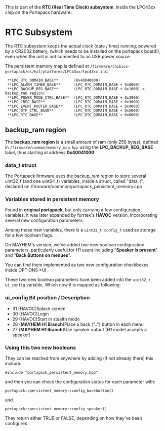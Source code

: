 This is part of the **RTC (Real Time Clock) subsystem**, inside the LPC43xx chip on the Portapack hardware.

# RTC Subsystem

The RTC subsystem keeps the actual clock (date / time) running, powered by a CR2032 battery, (which needs to be installed on the portapack board!), even when the unit is not connected to an USB power source. 

The persistent memory map is defined at `/firmware/chibios-portapack/os/hal/platforms/LPC43xx/lpc43xx.inc`:

```
 **LPC_RTC_DOMAIN_BASE**       (0x40040000)
 **LPC_ALARM_TIMER_BASE**      (LPC_RTC_DOMAIN_BASE + 0x0000)
 **LPC_BACKUP_REG_BASE**       (LPC_RTC_DOMAIN_BASE + 0x1000) <-backup_ram region!
 **LPC_POWER_MODE_CTRL_BASE**  (LPC_RTC_DOMAIN_BASE + 0x2000)
 **LPC_CREG_BASE**             (LPC_RTC_DOMAIN_BASE + 0x3000)
 **LPC_EVENT_ROUTER_BASE**     (LPC_RTC_DOMAIN_BASE + 0x4000)
 **LPC_OTP_CTRL_BASE**         (LPC_RTC_DOMAIN_BASE + 0x5000)
 **LPC_RTC_BASE**              (LPC_RTC_DOMAIN_BASE + 0x6000)
```

## backup_ram region

The **backup_ram region** is a small amount of ram (only 256 bytes), defined in `/firmware/common/memory_map.hpp` using the **LPC_BACKUP_REG_BASE** label, thus starting at address **0x40041000**
### data_t struct

The Portapack firmware uses the backup_ram region to store several uint32_t (and one uint64_t) variables, inside a struct, called "data_t", declared on /firmware/common/portapack_persistent_memory.cpp

### Variables stored in persistent memory

Found in **original portapack**, but only carrying a few configuration variables, it was later expanded by furrtek's **HAVOC** version, incorporating several new configuration parameters. 

Among those new variables, there is a `uint32_t config_t` used as storage for a few boolean flags.

On MAYHEM's version, we've added two new boolean configuration parameters, particularly useful for H1 users including "**Speaker is present**" and "**Back Buttons on menues**".

You can find them implemented as two new configuration checkboxes inside OPTIONS->UI.

These two new boolean parameters have been added into the `uint32_t ui_config` variable, Which now it is mapped as following:

### ui_config Bit position / Description
* 31 (HAVOC)Splash screen
* 30 (HAVOC)Login
* 29 (HAVOC)Start in stealth mode
* 28 (**MAYHEM H1 Branch**)Place a back ("..") button in each menu
* 27 (**MAYHEM H1 Branch**)Use speaker output (H1 model accepts a speaker)

### Using this two new booleans

They can be reached from anywhere by adding (if not already there) this include:

`#include "portapack_persistent_memory.hpp"`

and then you can check the configuration status for each parameter with:

`portapack::persistent_memory::config_backbutton()`

and

`portapack::persistent_memory::config_speaker()`

They return either TRUE or FALSE, depending on how they've been configured.